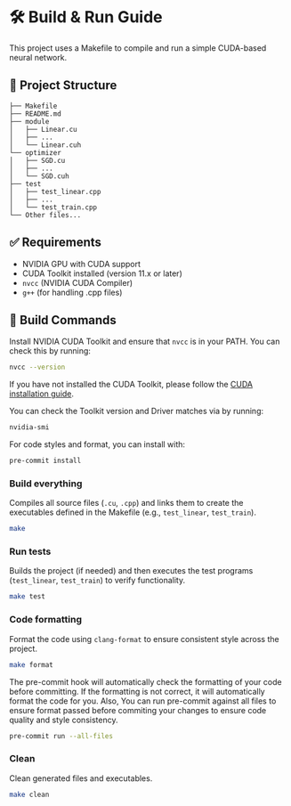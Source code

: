 # 🛠️ Build & Run Guide

This project uses a Makefile to compile and run a simple CUDA-based neural network.

## 📁 Project Structure


```plaintext
├── Makefile
├── README.md
├── module
│   ├── Linear.cu
│   ├── ...
│   └── Linear.cuh
└── optimizer
│   ├── SGD.cu
│   ├── ...
│   └── SGD.cuh
├── test
│   ├── test_linear.cpp
│   ├── ...
│   └── test_train.cpp
└── Other files...
```


## ✅ Requirements

- NVIDIA GPU with CUDA support
- CUDA Toolkit installed (version 11.x or later)
- `nvcc` (NVIDIA CUDA Compiler)
- `g++` (for handling .cpp files)


## 🔨 Build Commands

Install NVIDIA CUDA Toolkit and ensure that `nvcc` is in your PATH. You can check this by running:

```bash
nvcc --version
```
If you have not installed the CUDA Toolkit, please follow the [CUDA installation guide](https://docs.nvidia.com/cuda/cuda-installation-guide-linux/index.html).

You can check the Toolkit version and Driver matches via by running:

```bash
nvidia-smi
```

For code styles and format, you can install with:

```bash
pre-commit install
```


### Build everything

Compiles all source files (`.cu`, `.cpp`) and links them to create the executables defined in the Makefile (e.g., `test_linear`, `test_train`).

```bash
make
```

### Run tests

Builds the project (if needed) and then executes the test programs (`test_linear`, `test_train`) to verify functionality.

```bash
make test
```

### Code formatting

Format the code using `clang-format` to ensure consistent style across the project.

```bash
make format
```

The pre-commit hook will automatically check the formatting of your code before committing. If the formatting is not correct, it will automatically format the code for you. Also, You can run pre-commit against all files to ensure format passed before commiting your changes to ensure code quality and style consistency.

```bash
pre-commit run --all-files
```

### Clean 

Clean generated files and executables.

```bash
make clean
```